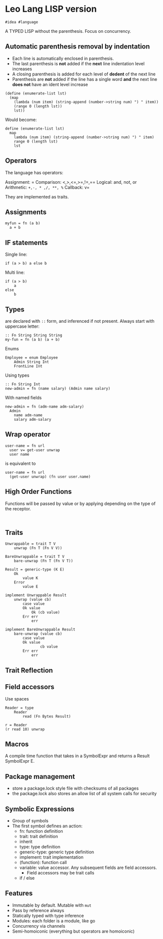 # Leo Lang LISP version

```
#idea #language
```

A TYPED LISP without the parenthesis. Focus on concurrency.

## Automatic parenthesis removal by indentation

* Each line is automatically enclosed in parenthesis.
* The last parenthesis is **not** added if the **next** line indentation level increases
* A closing parenthesis is added for each level of **dedent** of the next line
* Parenthesis are **not** added if the line has a single word **and** the next line **does not** have an ident level increase

```
(define (enumerate-list lst)
  (map 
    (lambda (num item) (string-append (number->string num) ") " item)) 
    (range 0 (length lst))
    lst))
```

Would become:

```
define (enumerate-list lst)
  map 
    lambda (num item) (string-append (number->string num) ") " item) 
    range 0 (length lst)
    lst
```

## Operators

The language has operators:

Assignment: =
Comparison: <,>,<=,>=,!=,==
Logical: and, not, or
Arithmetic: `+,-, * ,/, **, %`
Callback: v=

They are implemented as traits.

## Assignments

```
myfun = fn (a b)
  a + b
```

## IF statements

Single line:

```
if (a > b) a else b
```

Multi line:

```
if (a > b)
    a
else
    b
```


## Types

are declared with `::` form, and inferenced if not present. Always start with uppercase letter:

```
:: Fn String String String
my-fun = fn (a b) (a + b)
```

Enums

```
Employee = enum Employee
    Admin String Int
    FrontLine Int
``` 

Using types

```
:: Fn String Int
new-admin = fn (name salary) (Admin name salary)
```

With named fields

```
new-admin = fn (adm-name adm-salary)
  Admin
    name adm-name
    salary adm-salary
```

## Wrap operator

```
user-name = fn url
  user v= get-user unwrap
  user name 
```

is equivalent to

```
user-name = fn url
  (get-user unwrap) (fn user user.name)
```

## High Order Functions

Functions will be passed by value or by applying depending on the type of the
receptor.

```


```

## Traits

```
Unwrappable = trait T V
    unwrap (Fn T (Fn V V))

BareUnwrappable = trait T V
    bare-unwrap (Fn T (Fn V T))

Result = generic-type (K E)
    Ok
        value K
    Error
        value E

implement Unwrappable Result
    unwrap (value cb)
        case value
	    Ok value
	        Ok (cb value)
	    Err err
	        err

implement BareUnwrappable Result
    bare-unwrap (value cb)
        case value
	    Ok value
                cb value
	    Err err
	        err
```

## Trait Reflection



## Field accessors

Use spaces

```
Reader = type
    Reader
        read (Fn Bytes Result)

r = Reader
(r read 10) unwrap
```

## Macros

A compile time function that takes in a SymbolExpr and returns a Result SymbolExpr E.

## Package management

* store a package.lock style file with checksums of all packages
* the package.lock also stores an allow list of all system calls for security

## Symbolic Expressions

* Group of symbols
* The first symbol defines an action:
  * fn: function definition
  * trait: trait definition
  * inherit
  * type: type definition
  * generic-type: generic type definition
  * implement: trait implementation
  * (function): function call
  * variable: value accessor. Any subsequent fields are field accessors.
    * Field accessors may be trait calls 
  * if / else

## Features

* Immutable by default. Mutable with `mut`
* Pass by reference always
* Statically typed with type inference
* Modules: each folder is a module, like go
* Concurrency via channels
* Semi-homoiconic (everything but operators are homoiconic)
